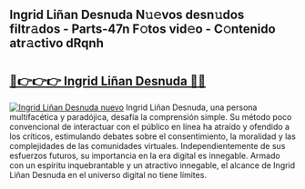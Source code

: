 ## Ingrid Liñan Desnuda N𝚞𝚎vos desn𝚞dos filtr𝚊dos - Parts-47n F𝚘tos vid𝚎o - C𝚘ntenido atr𝚊ctivo dRqnh

# <h2><a href="http://mb94ykj.tromn.icu/?c=Ingrid+Li%c3%b1an+Desnuda">🔗👉👉👉 Ingrid Liñan Desnuda 🔗🔗</a></h2>

[![Ingrid Liñan Desnuda nuevo](https://i.imgur.com/pEAQMta.gif)](http://mb94ykj.tromn.icu/?c=Ingrid+Li%c3%b1an+Desnuda)
Ingrid Liñan Desnuda, una persona multifacética y paradójica, desafía la comprensión simple. Su método poco convencional de interactuar con el público en línea ha atraído y ofendido a los críticos, estimulando debates sobre el consentimiento, la moralidad y las complejidades de las comunidades virtuales. Independientemente de sus esfuerzos futuros, su importancia en la era digital es innegable. Armado con un espíritu inquebrantable y un atractivo innegable, el alcance de Ingrid Liñan Desnuda en el universo digital no tiene límites.
